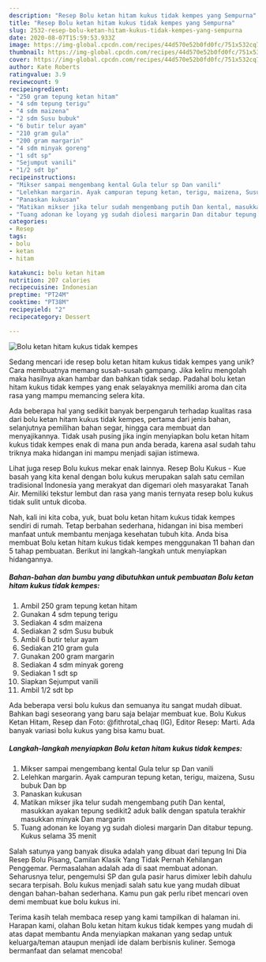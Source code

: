 ```yaml
---
description: "Resep Bolu ketan hitam kukus tidak kempes yang Sempurna"
title: "Resep Bolu ketan hitam kukus tidak kempes yang Sempurna"
slug: 2532-resep-bolu-ketan-hitam-kukus-tidak-kempes-yang-sempurna
date: 2020-08-07T15:59:53.933Z
image: https://img-global.cpcdn.com/recipes/44d570e52b0fd0fc/751x532cq70/bolu-ketan-hitam-kukus-tidak-kempes-foto-resep-utama.jpg
thumbnail: https://img-global.cpcdn.com/recipes/44d570e52b0fd0fc/751x532cq70/bolu-ketan-hitam-kukus-tidak-kempes-foto-resep-utama.jpg
cover: https://img-global.cpcdn.com/recipes/44d570e52b0fd0fc/751x532cq70/bolu-ketan-hitam-kukus-tidak-kempes-foto-resep-utama.jpg
author: Kate Roberts
ratingvalue: 3.9
reviewcount: 9
recipeingredient:
- "250 gram tepung ketan hitam"
- "4 sdm tepung terigu"
- "4 sdm maizena"
- "2 sdm Susu bubuk"
- "6 butir telur ayam"
- "210 gram gula"
- "200 gram margarin"
- "4 sdm minyak goreng"
- "1 sdt sp"
- "Sejumput vanili"
- "1/2 sdt bp"
recipeinstructions:
- "Mikser sampai mengembang kental Gula telur sp Dan vanili"
- "Lelehkan margarin. Ayak campuran tepung ketan, terigu, maizena, Susu bubuk Dan bp"
- "Panaskan kukusan"
- "Matikan mikser jika telur sudah mengembang putih Dan kental, masukkan ayakan tepung sedikit2 aduk balik dengan spatula terakhir masukkan minyak Dan margarin"
- "Tuang adonan ke loyang yg sudah diolesi margarin Dan ditabur tepung. Kukus selama 35 menit"
categories:
- Resep
tags:
- bolu
- ketan
- hitam

katakunci: bolu ketan hitam 
nutrition: 207 calories
recipecuisine: Indonesian
preptime: "PT24M"
cooktime: "PT38M"
recipeyield: "2"
recipecategory: Dessert

---
```



![Bolu ketan hitam kukus tidak kempes](https://img-global.cpcdn.com/recipes/44d570e52b0fd0fc/751x532cq70/bolu-ketan-hitam-kukus-tidak-kempes-foto-resep-utama.jpg)

Sedang mencari ide resep bolu ketan hitam kukus tidak kempes yang unik? Cara membuatnya memang susah-susah gampang. Jika keliru mengolah maka hasilnya akan hambar dan bahkan tidak sedap. Padahal bolu ketan hitam kukus tidak kempes yang enak selayaknya memiliki aroma dan cita rasa yang mampu memancing selera kita.

Ada beberapa hal yang sedikit banyak berpengaruh terhadap kualitas rasa dari bolu ketan hitam kukus tidak kempes, pertama dari jenis bahan, selanjutnya pemilihan bahan segar, hingga cara membuat dan menyajikannya. Tidak usah pusing jika ingin menyiapkan bolu ketan hitam kukus tidak kempes enak di mana pun anda berada, karena asal sudah tahu triknya maka hidangan ini mampu menjadi sajian istimewa.

Lihat juga resep Bolu kukus mekar enak lainnya. Resep Bolu Kukus - Kue basah yang kita kenal dengan bolu kukus merupakan salah satu cemilan tradisional Indonesia yang merakyat dan digemari oleh masyarakat Tanah Air. Memiliki tekstur lembut dan rasa yang manis ternyata resep bolu kukus tidak sulit untuk dicoba.


Nah, kali ini kita coba, yuk, buat bolu ketan hitam kukus tidak kempes sendiri di rumah. Tetap berbahan sederhana, hidangan ini bisa memberi manfaat untuk membantu menjaga kesehatan tubuh kita. Anda bisa membuat Bolu ketan hitam kukus tidak kempes menggunakan 11 bahan dan 5 tahap pembuatan. Berikut ini langkah-langkah untuk menyiapkan hidangannya.

<!--inarticleads1-->

##### Bahan-bahan dan bumbu yang dibutuhkan untuk pembuatan Bolu ketan hitam kukus tidak kempes:

1. Ambil 250 gram tepung ketan hitam
1. Gunakan 4 sdm tepung terigu
1. Sediakan 4 sdm maizena
1. Sediakan 2 sdm Susu bubuk
1. Ambil 6 butir telur ayam
1. Sediakan 210 gram gula
1. Gunakan 200 gram margarin
1. Sediakan 4 sdm minyak goreng
1. Sediakan 1 sdt sp
1. Siapkan Sejumput vanili
1. Ambil 1/2 sdt bp


Ada beberapa versi bolu kukus dan semuanya itu sangat mudah dibuat. Bahkan bagi seseorang yang baru saja belajar membuat kue. Bolu Kukus Ketan Hitam, Resep dan Foto: @fithrotal_chaq (IG), Editor Resep: Marti. Ada banyak variasi bolu kukus yang bisa kamu buat. 

<!--inarticleads2-->

##### Langkah-langkah menyiapkan Bolu ketan hitam kukus tidak kempes:

1. Mikser sampai mengembang kental Gula telur sp Dan vanili
1. Lelehkan margarin. Ayak campuran tepung ketan, terigu, maizena, Susu bubuk Dan bp
1. Panaskan kukusan
1. Matikan mikser jika telur sudah mengembang putih Dan kental, masukkan ayakan tepung sedikit2 aduk balik dengan spatula terakhir masukkan minyak Dan margarin
1. Tuang adonan ke loyang yg sudah diolesi margarin Dan ditabur tepung. Kukus selama 35 menit


Salah satunya yang banyak disuka adalah yang dibuat dari tepung Ini Dia Resep Bolu Pisang, Camilan Klasik Yang Tidak Pernah Kehilangan Penggemar. Permasalahan adalah ada di saat membuat adonan. Seharusnya telur, pengemulsi SP dan gula pasir harus dimixer lebih dahulu secara terpisah. Bolu kukus menjadi salah satu kue yang mudah dibuat dengan bahan-bahan sederhana. Kamu pun gak perlu ribet mencari oven demi membuat kue bolu kukus ini. 

Terima kasih telah membaca resep yang kami tampilkan di halaman ini. Harapan kami, olahan Bolu ketan hitam kukus tidak kempes yang mudah di atas dapat membantu Anda menyiapkan makanan yang sedap untuk keluarga/teman ataupun menjadi ide dalam berbisnis kuliner. Semoga bermanfaat dan selamat mencoba!
